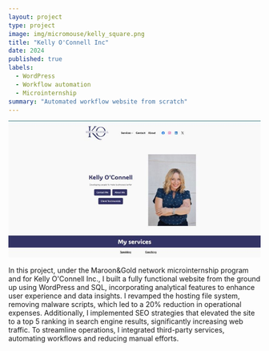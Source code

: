 ```yaml
---
layout: project
type: project
image: img/micromouse/kelly_square.png
title: "Kelly O'Connell Inc"
date: 2024
published: true
labels:
  - WordPress
  - Workflow automation
  - Microinternship
summary: "Automated workflow website from scratch"
---
```


<img src="../img/micromouse/kelly_web.jpg">

In this project, under the Maroon&Gold network microinternship program and for Kelly O'Connell Inc., I built a fully functional website from the ground up using WordPress and SQL, incorporating analytical features to enhance user experience and data insights. I revamped the hosting file system, removing malware scripts, which led to a 20% reduction in operational expenses. Additionally, I implemented SEO strategies that elevated the site to a top 5 ranking in search engine results, significantly increasing web traffic. To streamline operations, I integrated third-party services, automating workflows and reducing manual efforts.


